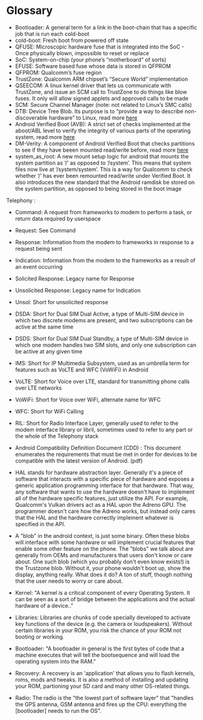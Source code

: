 # Glossary

* Bootloader: A general term for a link in the boot-chain that has a specific job that is run each cold-boot
* cold-boot: Fresh boot from powered off state
* QFUSE: Microscopic hardware fuse that is integrated into the SoC - Once physically blown, impossible to reset or replace
* SoC: System-on-chip (your phone’s “motherboard” of sorts)
* EFUSE: Software based fuse whose data is stored in QFPROM
* QFPROM: Qualcomm’s fuse region
* TrustZone: Qualcomm ARM chipset’s “Secure World” implementation
* QSEECOM: A linux kernel driver that lets us communicate with TrustZone, and issue an SCM call to TrustZone to do things like blow fuses. It only will allow signed applets and approved calls to be made
* SCM: Secure Channel Manager (note: not related to Linux’s SMC calls)
* DTB: Device Tree Blob. Its purpose is to “provide a way to describe non-discoverable hardware” to Linux, read more [here](https://elinux.org/Device_Tree_Reference)
* Android Verified Boot (AVB): A strict set of checks implemented at the aboot/ABL level to verify the integrity of various parts of the operating system, read more [here](https://source.android.com/security/verifiedboot/)
* DM-Verity: A component of Android Verified Boot that checks partitions to see if they have beeen mounted read/write before, read more [here](https://source.android.com/security/verifiedboot/dm-verity)
* system_as_root: A new mount setup logic for android that mounts the system partition as ‘/’ as opposed to ‘/system’. This means that system files now live at ‘/system/system’. This is a way for Qualcomm to check whether ‘/’ has ever been remounted read/write under Verified Boot. It also introduces the new standard that the Android ramdisk be stored on the system partition, as opposed to being stored in the boot image

Telephony :
* Command: A request from frameworks to modem to perform a task, or return data required by userspace
* Request: See Command
* Response: Information from the modem to frameworks in response to a request being sent
* Indication: Information from the modem to the frameworks as a result of an event occurring
* Solicited Response: Legacy name for Response
* Unsolicited Response: Legacy name for Indication
* Unsol: Short for unsolicited response
* DSDA: Short for Dual SIM Dual Active, a type of Multi-SIM device in which two discrete modems are present, and two subscriptions can be active at the same time
* DSDS: Short for Dual SIM Dual Standby, a type of Multi-SIM device in which one modem handles two SIM slots, and only one subscription can be active at any given time
* IMS: Short for IP Multimedia Subsystem, used as an umbrella term for features such as VoLTE and WFC (VoWiFi) in Android
* VoLTE: Short for Voice over LTE, standard for transmitting phone calls over LTE networks
* VoWiFi: Short for Voice over WiFi, alternate name for WFC
* WFC: Short for WiFi Calling
* RIL: Short for Radio Interface Layer, generally used to refer to the modem interface library or libril, sometimes used to refer to any part or the whole of the Telephony stack

* Android Compatibility Definition Document (CDD) : This document enumerates the requirements that must be met in order for devices to be compatible with the latest version of Android. (pdf)

* HAL stands for hardware abstraction layer. Generally it's a piece of software that interacts with a specific piece of hardware and exposes a generic application programming interface for that hardware. That way, any software that wants to use the hardware doesn't have to implement all of the hardware specific features, just utilize the API. For example, Qualcomm's Vulkan drivers act as a HAL upon the Adreno GPU. The programmer doesn't care how the Adreno works, but instead only cares that the HAL and the hardware correctly implement whatever is specified in the API.

* A "blob" in the android context, is just some binary. Often these blobs will interface with some hardware or will implement crucial features that enable some other feature on the phone. The "blobs" we talk about are generally from OEMs and manufacturers that users don't know or care about. One such blob (which you probably don't even know exists!) is the Trustzone blob. Without it, your phone wouldn't boot up, show the display, anything really. What does it do? A ton of stuff, though nothing that the user needs to worry or care about.



* Kernel: "A kernel is a critical component of every Operating System. It can be seen as a sort of bridge between the applications and the actual hardware of a device.."
* Libraries: Libraries are chunks of code specially developed to activate key functions of the device (e.g. the camera or loudspeakers). Without certain libraries in your ROM, you risk the chance of your ROM not booting or working.
* Bootloader: "A bootloader in general is the first bytes of code that a machine executes that will tell the bootsequence and will load the operating system into the RAM."
* Recovery: A recovery is an 'application' that allows you to flash kernels, roms, mods and tweaks. It is also a method of installing and updating your ROM, partioning your SD card and many other OS-related things.
* Radio: The radio is the "the lowest part of software layer" that "handles the GPS antenna, GSM antenna and fires up the CPU: everything the [bootloader] needs to run the OS".
